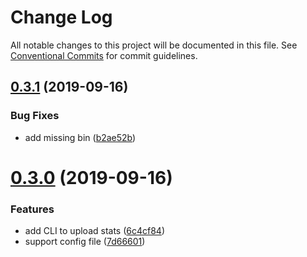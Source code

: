 # Change Log

All notable changes to this project will be documented in this file.
See [Conventional Commits](https://conventionalcommits.org) for commit guidelines.

## [0.3.1](https://github.com/smooth-code/bundle-analyzer-javascript/tree/master/packages/cli/compare/v0.3.0...v0.3.1) (2019-09-16)


### Bug Fixes

* add missing bin ([b2ae52b](https://github.com/smooth-code/bundle-analyzer-javascript/tree/master/packages/cli/commit/b2ae52b))





# [0.3.0](https://github.com/smooth-code/bundle-analyzer-javascript/tree/master/packages/cli/compare/v0.2.1...v0.3.0) (2019-09-16)


### Features

* add CLI to upload stats ([6c4cf84](https://github.com/smooth-code/bundle-analyzer-javascript/tree/master/packages/cli/commit/6c4cf84))
* support config file ([7d66601](https://github.com/smooth-code/bundle-analyzer-javascript/tree/master/packages/cli/commit/7d66601))
